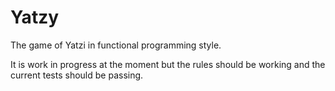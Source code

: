# Yatzy
The game of Yatzi in functional programming style.

It is work in progress at the moment but the rules should be working
and the current tests should be passing.
